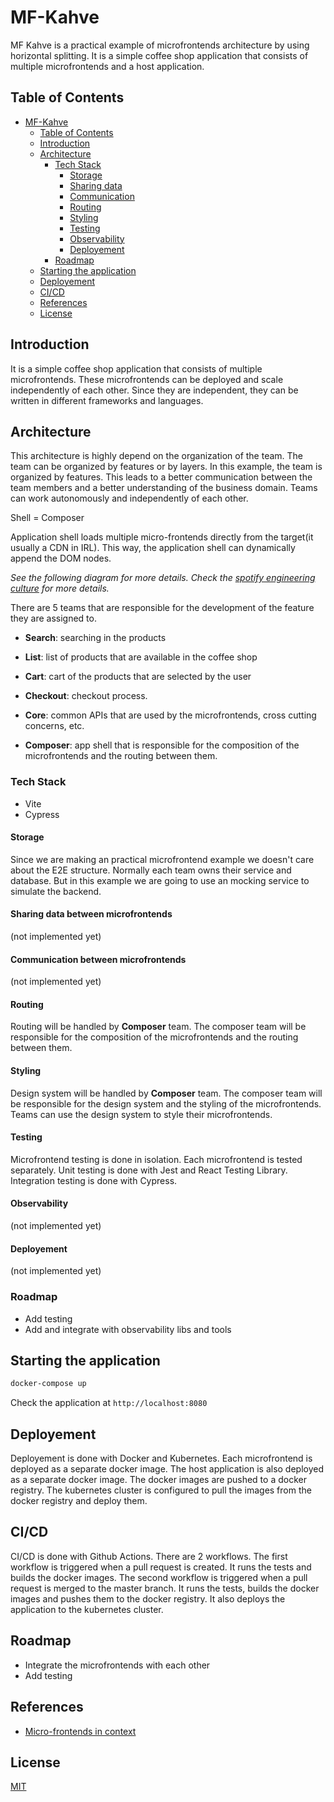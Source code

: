 # MF-Kahve

MF Kahve is a practical example of microfrontends architecture by using horizontal splitting. It is a simple coffee shop application that consists of multiple microfrontends and a host application.

## Table of Contents

- [MF-Kahve](#mf-kahve)
  - [Table of Contents](#table-of-contents)
  - [Introduction](#introduction)
  - [Architecture](#architecture)
    - [Tech Stack](#tech-stack)
      - [Storage](#storage)
      - [Sharing data](#sharing-data-between-microfrontends)
      - [Communication](#communication-between-microfrontends)
      - [Routing](#routing)
      - [Styling](#styling)
      - [Testing](#testing)
      - [Observability](#observability)
      - [Deployement](#deployement)
    - [Roadmap](#roadmap)
  - [Starting the application](#starting-the-application)
  - [Deployement](#deployement-1)
  - [CI/CD](#cicd)
  - [References](#references)
  - [License](#license)

## Introduction

It is a simple coffee shop application that consists of multiple microfrontends. These microfrontends can be deployed and scale independently of each other. Since they are independent, they can be written in different frameworks and languages.

## Architecture

This architecture is highly depend on the organization of the team. The team can be organized by features or by layers. In this example, the team is organized by features. This leads to a better communication between the team members and a better understanding of the business domain. Teams can work autonomously and independently of each other.

Shell = Composer

Application shell loads multiple micro-frontends directly from the target(it usually a CDN in IRL). This way, the application shell can dynamically append the DOM nodes.

_See the following diagram for more details. Check the [spotify engineering culture](https://www.youtube.com/watch?v=hQDblYvY9RY) for more details._

<!-- imgk -->

There are 5 teams that are responsible for the development of the feature they are assigned to.

- **Search**: searching in the products
- **List**: list of products that are available in the coffee shop
- **Cart**: cart of the products that are selected by the user
- **Checkout**: checkout process.
- **Core**: common APIs that are used by the microfrontends, cross cutting concerns, etc.

- **Composer**: app shell that is responsible for the composition of the microfrontends and the routing between them.

### Tech Stack

- Vite
- Cypress

#### Storage

Since we are making an practical microfrontend example we doesn't care about the E2E structure. Normally each team owns their service and database. But in this example we are going to use an mocking service to simulate the backend.

#### Sharing data between microfrontends

(not implemented yet)

#### Communication between microfrontends

(not implemented yet)

#### Routing

Routing will be handled by **Composer** team. The composer team will be responsible for the composition of the microfrontends and the routing between them.

#### Styling

Design system will be handled by **Composer** team. The composer team will be responsible for the design system and the styling of the microfrontends. Teams can use the design system to style their microfrontends.

#### Testing

Microfrontend testing is done in isolation. Each microfrontend is tested separately. Unit testing is done with Jest and React Testing Library. Integration testing is done with Cypress.

#### Observability

(not implemented yet)

#### Deployement

(not implemented yet)

### Roadmap

- Add testing
- Add and integrate with observability libs and tools

## Starting the application

```bash
docker-compose up
```

Check the application at `http://localhost:8080`

## Deployement

Deployement is done with Docker and Kubernetes. Each microfrontend is deployed as a separate docker image. The host application is also deployed as a separate docker image. The docker images are pushed to a docker registry. The kubernetes cluster is configured to pull the images from the docker registry and deploy them.

## CI/CD

CI/CD is done with Github Actions. There are 2 workflows. The first workflow is triggered when a pull request is created. It runs the tests and builds the docker images. The second workflow is triggered when a pull request is merged to the master branch. It runs the tests, builds the docker images and pushes them to the docker registry. It also deploys the application to the kubernetes cluster.

## Roadmap

- Integrate the microfrontends with each other
- Add testing

## References

- [Micro-frontends in context](https://increment.com/frontend/micro-frontends-in-context/)

## License

[MIT](LICENSE)
